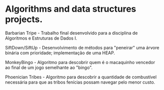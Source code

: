 # Algorithms and data structures projects.

Barbarian Tripe - Trabalho final desenvolvido para a disciplina de Algoritmos e Estruturas de Dados I.

SiftDown/SiftUp - Desenvolvimento de métodos para "peneirar" uma árvore binária com prioridade; implementação de uma HEAP.
 
MonkeyBingo - Algoritmo para descobrir quem é o macaquinho vencedor ao final de um jogo semelhante ao "bingo".

Phoenician Tribes - Algoritmo para descobrir a quantidade de combustível necessária para que as tribos fenícias possam navegar pelo menor custo.

